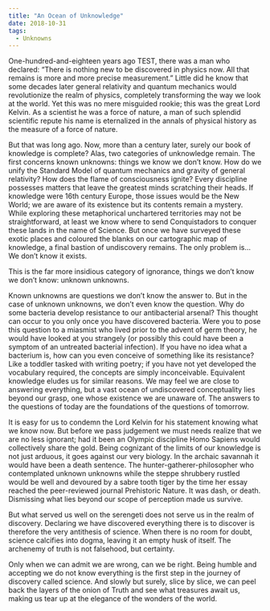 ```yaml
---
title: "An Ocean of Unknowledge"
date: 2018-10-31
tags:
  - Unknowns
---
```



One-hundred-and-eighteen years ago TEST, there was a man who declared: “There is nothing new to be discovered in physics now. All that remains is more and more precise measurement.” Little did he know that some decades later general relativity and quantum mechanics would revolutionize the realm of physics, completely transforming the way we look at the world. Yet this was no mere misguided rookie; this was the great Lord Kelvin. As a scientist he was a force of nature, a man of such splendid scientific repute his name is eternalized in the annals of physical history as the measure of a force of nature.

But that was long ago. Now, more than a century later, surely our book of knowledge is complete? Alas, two categories of unknowledge remain. The first concerns known unknowns: things we know we don’t know. How do we unify the Standard Model of quantum mechanics and gravity of general relativity? How does the flame of consciousness ignite? Every discipline possesses matters that leave the greatest minds scratching their heads. If knowledge were 16th century Europe, those issues would be the New World; we are aware of its existence but its contents remain a mystery. While exploring these metaphorical unchartered territories may not be straightforward, at least we know where to send Conquistadors to conquer these lands in the name of Science. But once we have surveyed these exotic places and coloured the blanks on our cartographic map of knowledge, a final bastion of undiscovery remains.
The only problem is… We don’t know it exists.

This is the far more insidious category of ignorance, things we don’t know we don’t know: unknown unknowns. 

Known unknowns are questions we don’t know the answer to. But in the case of unknown unknowns,
we don’t even know the question. Why do some bacteria develop resistance to our antibacterial arsenal? This thought can occur to you only once you have discovered bacteria. Were you to pose this question to a miasmist who lived prior to the advent of germ theory, he would have looked at you strangely (or possibly this could have been a symptom of an untreated bacterial infection). If you have no idea what a bacterium is, how can you even conceive of something like its resistance? Like a toddler tasked with writing poetry; if you have not yet developed the vocabulary required, the concepts are simply inconceivable. Equivalent knowledge eludes us for similar reasons. We may feel we are close to answering everything, but a vast ocean of undiscovered conceptuality lies beyond our grasp, one whose existence we are unaware of. The answers to the questions of today are the foundations of the questions of tomorrow.

It is easy for us to condemn the Lord Kelvin for his statement knowing what we know now. But before we pass judgement we must needs realize that we are no less ignorant; had it been an Olympic discipline Homo Sapiens would collectively share the gold. Being cognizant of the limits of our knowledge is not just arduous, it goes against our very biology. In the archaic savannah it would have been a death sentence. The hunter-gatherer-philosopher who contemplated unknown unknowns while the steppe shrubbery rustled would be well and devoured by a sabre tooth tiger by the time her essay reached the peer-reviewed journal Prehistoric Nature. It was dash, or death. Dismissing what lies beyond our scope of perception made us survive.

But what served us well on the serengeti does not serve us in the realm of discovery. Declaring we have discovered everything there is to discover is therefore the very antithesis of science. When there is no room for doubt, science calcifies into dogma, leaving it an empty husk of itself. The archenemy of truth is not falsehood, but certainty.

Only when we can admit we are wrong, can we be right. Being humble and accepting we do not know everything is the first step in the journey of discovery called science. And slowly but surely, slice by slice, we can peel back the layers of the onion of Truth and see what treasures await us, making us tear up at the elegance of the wonders of the world.


